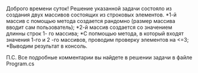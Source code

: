 Доброго времени суток! Решение указанной задачи состояло из создания двух массивов состоящиx из строковых элементов.
*1-й массив с помощью метода создается рандомно (размер массива вводит сам пользователь); 
*2-й массив создается со значением длинны строк 1- го массива;
*С попмощью метода, в который входят значения 1-го и 2 -го массивов, проводим проверку элементов на <=3;
*Выводим результат в консоль.

П.С. Все подробные комментарии вы найдете в решении задачи в файле Program.cs
